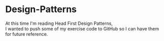 # Design-Patterns

At this time I'm reading Head First Design Patterns,  
I wanted to push some of my exercise code to GitHub so I can have them for future reference.
